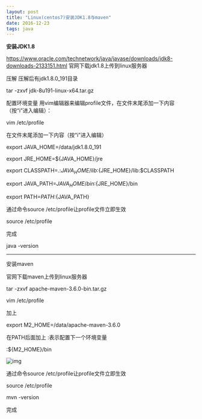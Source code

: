 ```yaml
---
layout: post
title: "Linux(centos7)安装JDK1.8与maven"
date: 2016-12-23
tags: java
---
```


**安装JDK1.8**

https://www.oracle.com/technetwork/java/javase/downloads/jdk8-downloads-2133151.html  官网下载jdk1.8上传到linux服务器

压解 压解后有jdk1.8.0_191目录

tar -zxvf jdk-8u191-linux-x64.tar.gz  

配置环境变量  用vim编辑器来编辑profile文件，在文件末尾添加一下内容（按“i”进入编辑）：

vim /etc/profile

在文件末尾添加一下内容（按“i”进入编辑）

export JAVA_HOME=/data/jdk1.8.0_191

export JRE_HOME=${JAVA_HOME}/jre

export CLASSPATH=.:${JAVA_HOME}/lib:${JRE_HOME}/lib:$CLASSPATH

export JAVA_PATH=${JAVA_HOME}/bin:${JRE_HOME}/bin

export PATH=$PATH:${JAVA_PATH}

通过命令source /etc/profile让profile文件立即生效

source /etc/profile

完成

java -version



------

安装maven

官网下载maven上传到linux服务器

tar -zxvf apache-maven-3.6.0-bin.tar.gz

vim /etc/profile

加上

export M2_HOME=/data/apache-maven-3.6.0

在PATH后面加上  :表示配置下一个环境变量

:${M2_HOME}/bin



![img](https://upload-images.jianshu.io/upload_images/14890912-2a077cef18b3af7f.png?imageMogr2/auto-orient/strip%7CimageView2/2/w/1240)

通过命令source /etc/profile让profile文件立即生效

source /etc/profile

mvn -version

完成